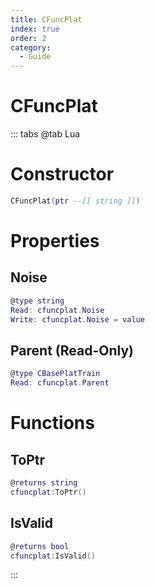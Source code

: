 ```yaml
---
title: CFuncPlat
index: true
order: 2
category:
  - Guide
---
```


# CFuncPlat

::: tabs
@tab Lua
# Constructor
```lua
CFuncPlat(ptr --[[ string ]])
```
# Properties
## Noise 
```lua
@type string
Read: cfuncplat.Noise
Write: cfuncplat.Noise = value
```
## Parent (Read-Only)
```lua
@type CBasePlatTrain
Read: cfuncplat.Parent
```
# Functions
## ToPtr
```lua
@returns string
cfuncplat:ToPtr()
```
## IsValid
```lua
@returns bool
cfuncplat:IsValid()
```

:::
